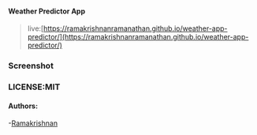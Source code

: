 #### Weather Predictor App

>live:[https://ramakrishnanramanathan.github.io/weather-app-predictor/](https://ramakrishnanramanathan.github.io/weather-app-predictor/)

### Screenshot



### LICENSE:MIT


#### Authors:
-[Ramakrishnan]("https://www.instagram.com/ramakrishnan_ramanathan")
